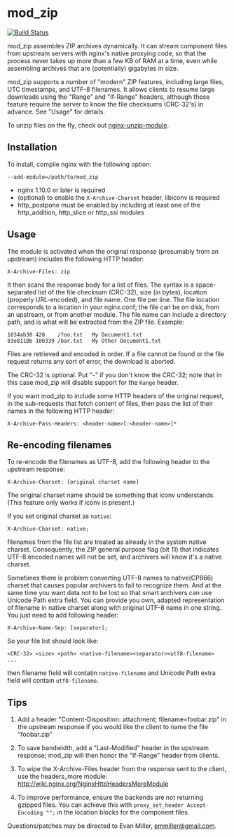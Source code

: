 mod_zip
=======
[![Build Status](https://travis-ci.org/evanmiller/mod_zip.svg?branch=master)](https://travis-ci.org/evanmiller/mod_zip)

mod_zip assembles ZIP archives dynamically. It can stream component files from
upstream servers with nginx's native proxying code, so that the process never
takes up more than a few KB of RAM at a time, even while assembling archives that
are (potentially) gigabytes in size.

mod_zip supports a number of "modern" ZIP features, including large files, UTC
timestamps, and UTF-8 filenames. It allows clients to resume large downloads using
the "Range" and "If-Range" headers, although these feature require the server
to know the file checksums (CRC-32's) in advance. See "Usage" for details.

To unzip files on the fly, check out [nginx-unzip-module](https://github.com/youzee/nginx-unzip-module).


Installation
------------

To install, compile nginx with the following option:

    --add-module=/path/to/mod_zip

* nginx 1.10.0 or later is required
* (optional) to enable the `X-Archive-Charset` header, libiconv is required
* http_postpone must be enabled by including at least one of the http_addition, http_slice or http_ssi modules


Usage
---

The module is activated when the original response (presumably from an
upstream) includes the following HTTP header:

    X-Archive-Files: zip

It then scans the response body for a list of files. The syntax is a 
space-separated list of the file checksum (CRC-32), size (in bytes), location
(properly URL-encoded), and file name. One file per line.  The file location
corresponds to a location in your nginx.conf; the file can be on disk, from an
upstream, or from another module.  The file name can include a directory path,
and is what will be extracted from the ZIP file. Example:

    1034ab38 428    /foo.txt   My Document1.txt
    83e8110b 100339 /bar.txt   My Other Document1.txt

Files are retrieved and encoded in order. If a file cannot be found or the file
request returns any sort of error, the download is aborted.

The CRC-32 is optional. Put "-" if you don't know the CRC-32; note that in this
case mod_zip will disable support for the `Range` header.

If you want mod_zip to include some HTTP headers of the original request, in the
sub-requests that fetch content of files, then pass the list of their names in
the following HTTP header:

    X-Archive-Pass-Headers: <header-name>[:<header-name>]*


Re-encoding filenames
---

To re-encode the filenames as UTF-8, add the following header to the upstream
response:

    X-Archive-Charset: [original charset name]

The original charset name should be something that iconv understands. (This feature
only works if iconv is present.)

If you set original charset as `native`:

    X-Archive-Charset: native;

filenames from the file list are treated as already in the system native charset.
Consequently, the ZIP general purpose flag (bit 11) that indicates UTF-8 encoded
names will not be set, and archivers will know it's a native charset.

Sometimes there is problem converting UTF-8 names to native(CP866) charset that
causes popular archivers to fail to recognize them. And at the same time you want
data not to be lost so that smart archivers can use Unicode Path extra field.
You can provide you own, adapted representation of filename in native charset along
with original UTF-8 name in one string. You just need to add following header:

    X-Archive-Name-Sep: [separator];

So your file list should look like:

    <CRC-32> <size> <path> <native-filename><separator><utf8-filename>
    ...

then filename field will contatin `native-filename` and Unicode Path extra field
will contain `utf8-filename`.

Tips
----

1. Add a header "Content-Disposition: attachment; filename=foobar.zip" in the
upstream response if you would like the client to name the file "foobar.zip"

1. To save bandwidth, add a "Last-Modified" header in the upstream response; 
mod_zip will then honor the "If-Range" header from clients.

1. To wipe the X-Archive-Files header from the response sent to the client,
use the headers_more module: http://wiki.nginx.org/NginxHttpHeadersMoreModule

1. To improve performance, ensure the backends are not returning gzipped
files. You can achieve this with `proxy_set_header Accept-Encoding "";`
in the location blocks for the component files.

Questions/patches may be directed to Evan Miller, emmiller@gmail.com.
